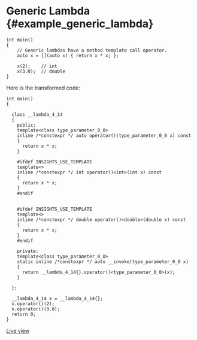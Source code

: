# Generic Lambda {#example_generic_lambda}

<!-- source:generic-lambda.cpp -->
```{.cpp}
int main()
{
    // Generic lambdas have a method template call operator.
    auto x = [](auto x) { return x * x; };

    x(2);    // int
    x(3.0);  // double
}
```
<!-- source-end:generic-lambda.cpp -->


<!-- transformed:generic-lambda.cpp -->
Here is the transformed code:
```{.cpp}
int main()
{
    
  class __lambda_4_14
  {
    public: 
    template<class type_parameter_0_0>
    inline /*constexpr */ auto operator()(type_parameter_0_0 x) const
    {
      return x * x;
    }
    
    #ifdef INSIGHTS_USE_TEMPLATE
    template<>
    inline /*constexpr */ int operator()<int>(int x) const
    {
      return x * x;
    }
    #endif
    
    
    #ifdef INSIGHTS_USE_TEMPLATE
    template<>
    inline /*constexpr */ double operator()<double>(double x) const
    {
      return x * x;
    }
    #endif
    
    private: 
    template<class type_parameter_0_0>
    static inline /*constexpr */ auto __invoke(type_parameter_0_0 x)
    {
      return __lambda_4_14{}.operator()<type_parameter_0_0>(x);
    }
    
  };
  
  __lambda_4_14 x = __lambda_4_14{};
  x.operator()(2);
  x.operator()(3.0);
  return 0;
}

```
[Live view](https://cppinsights.io/lnk?code=aW50IG1haW4oKQp7CiAgICAvLyBHZW5lcmljIGxhbWJkYXMgaGF2ZSBhIG1ldGhvZCB0ZW1wbGF0ZSBjYWxsIG9wZXJhdG9yLgogICAgYXV0byB4ID0gW10oYXV0byB4KSB7IHJldHVybiB4ICogeDsgfTsKCiAgICB4KDIpOyAgICAvLyBpbnQKICAgIHgoMy4wKTsgIC8vIGRvdWJsZQp9&insightsOptions=cpp2a&rev=1.0)
<!-- transformed-end:generic-lambda.cpp -->

